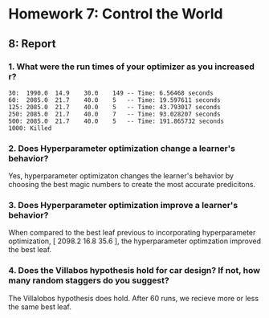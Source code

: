 # Homework 7: Control the World

## 8: Report 

### 1. What were the run times of your optimizer as you increased r?
```
30:  1990.0  14.9    30.0    149 -- Time: 6.56468 seconds
60:  2085.0  21.7    40.0    5   -- Time: 19.597611 seconds
125: 2085.0  21.7    40.0    5   -- Time: 43.793017 seconds
250: 2085.0  21.7    40.0    7   -- Time: 93.028207 seconds
500: 2085.0  21.7    40.0    5   -- Time: 191.865732 seconds
1000: Killed
```
### 2. Does Hyperparameter optimization change a learner's behavior?

Yes, hyperparameter optimizaton changes the learner's behavior by choosing the best magic numbers to create the most accurate predicitons. 

### 3. Does Hyperparameter optimization improve a learner's behavior?
When compared to the best leaf previous to incorporating hyperparameter optimization, [ 2098.2 16.8 35.6 ], the hyperparameter optimzation improved the best leaf.

### 4. Does the Villabos hypothesis hold for car design? If not, how many random staggers do you suggest?

The Villalobos hypothesis does hold. After 60 runs, we recieve more or less the same best leaf. 